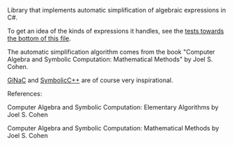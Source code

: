 Library that implements automatic simplification of algebraic expressions in C#.

To get an idea of the kinds of expressions it handles, see the [tests towards the bottom of this file](https://github.com/dharmatech/Symbolism/blob/master/Symbolism/Program.cs).

The automatic simplification algorithm comes from the book "Computer Algebra and Symbolic Computation: Mathematical Methods" by Joel S. Cohen.

[GiNaC](http://www.ginac.de/) and [SymbolicC++](http://issc.uj.ac.za/symbolic/symbolic.html) are of course very inspirational.

References:

Computer Algebra and Symbolic Computation: Elementary Algorithms 
by Joel S. Cohen

Computer Algebra and Symbolic Computation: Mathematical Methods 
by Joel S. Cohen 